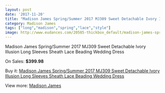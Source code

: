 ```yaml
---
layout: post
date: '2017-11-20'
title: "Madison James Spring/Summer 2017 MJ309 Sweet Detachable Ivory Illusion Long Sleeves Sheath Lace Beading Wedding Dress"
category: Madison James
tags: ["long","madison","spring","lace","style"]
image: http://www.eudances.com/20585-thickbox_default/madison-james-spring-summer-2017-mj309-sweet-detachable-ivory-illusion-long-sleeves-sheath-lace-beading-wedding-dress.jpg
---
```

Madison James Spring/Summer 2017 MJ309 Sweet Detachable Ivory Illusion Long Sleeves Sheath Lace Beading Wedding Dress

On Sales: **$399.98**
<a href="https://www.eudances.com/en/madison-james/6185-madison-james-spring-summer-2017-mj309-sweet-detachable-ivory-illusion-long-sleeves-sheath-lace-beading-wedding-dress.html"><amp-img layout="responsive" width="600" height="600" src="//www.eudances.com/20585-thickbox_default/madison-james-spring-summer-2017-mj309-sweet-detachable-ivory-illusion-long-sleeves-sheath-lace-beading-wedding-dress.jpg" alt="Madison James Spring/Summer 2017 MJ309 Sweet Detachable Ivory Illusion Long Sleeves Sheath Lace Beading Wedding Dress 0" /></a>
<a href="https://www.eudances.com/en/madison-james/6185-madison-james-spring-summer-2017-mj309-sweet-detachable-ivory-illusion-long-sleeves-sheath-lace-beading-wedding-dress.html"><amp-img layout="responsive" width="600" height="600" src="//www.eudances.com/20590-thickbox_default/madison-james-spring-summer-2017-mj309-sweet-detachable-ivory-illusion-long-sleeves-sheath-lace-beading-wedding-dress.jpg" alt="Madison James Spring/Summer 2017 MJ309 Sweet Detachable Ivory Illusion Long Sleeves Sheath Lace Beading Wedding Dress 1" /></a>
<a href="https://www.eudances.com/en/madison-james/6185-madison-james-spring-summer-2017-mj309-sweet-detachable-ivory-illusion-long-sleeves-sheath-lace-beading-wedding-dress.html"><amp-img layout="responsive" width="600" height="600" src="//www.eudances.com/20589-thickbox_default/madison-james-spring-summer-2017-mj309-sweet-detachable-ivory-illusion-long-sleeves-sheath-lace-beading-wedding-dress.jpg" alt="Madison James Spring/Summer 2017 MJ309 Sweet Detachable Ivory Illusion Long Sleeves Sheath Lace Beading Wedding Dress 2" /></a>
<a href="https://www.eudances.com/en/madison-james/6185-madison-james-spring-summer-2017-mj309-sweet-detachable-ivory-illusion-long-sleeves-sheath-lace-beading-wedding-dress.html"><amp-img layout="responsive" width="600" height="600" src="//www.eudances.com/20588-thickbox_default/madison-james-spring-summer-2017-mj309-sweet-detachable-ivory-illusion-long-sleeves-sheath-lace-beading-wedding-dress.jpg" alt="Madison James Spring/Summer 2017 MJ309 Sweet Detachable Ivory Illusion Long Sleeves Sheath Lace Beading Wedding Dress 3" /></a>
<a href="https://www.eudances.com/en/madison-james/6185-madison-james-spring-summer-2017-mj309-sweet-detachable-ivory-illusion-long-sleeves-sheath-lace-beading-wedding-dress.html"><amp-img layout="responsive" width="600" height="600" src="//www.eudances.com/20587-thickbox_default/madison-james-spring-summer-2017-mj309-sweet-detachable-ivory-illusion-long-sleeves-sheath-lace-beading-wedding-dress.jpg" alt="Madison James Spring/Summer 2017 MJ309 Sweet Detachable Ivory Illusion Long Sleeves Sheath Lace Beading Wedding Dress 4" /></a>
<a href="https://www.eudances.com/en/madison-james/6185-madison-james-spring-summer-2017-mj309-sweet-detachable-ivory-illusion-long-sleeves-sheath-lace-beading-wedding-dress.html"><amp-img layout="responsive" width="600" height="600" src="//www.eudances.com/20586-thickbox_default/madison-james-spring-summer-2017-mj309-sweet-detachable-ivory-illusion-long-sleeves-sheath-lace-beading-wedding-dress.jpg" alt="Madison James Spring/Summer 2017 MJ309 Sweet Detachable Ivory Illusion Long Sleeves Sheath Lace Beading Wedding Dress 5" /></a>

Buy it: [Madison James Spring/Summer 2017 MJ309 Sweet Detachable Ivory Illusion Long Sleeves Sheath Lace Beading Wedding Dress](https://www.eudances.com/en/madison-james/6185-madison-james-spring-summer-2017-mj309-sweet-detachable-ivory-illusion-long-sleeves-sheath-lace-beading-wedding-dress.html "Madison James Spring/Summer 2017 MJ309 Sweet Detachable Ivory Illusion Long Sleeves Sheath Lace Beading Wedding Dress")

View more: [Madison James](https://www.eudances.com/en/75-Madison-James "Madison James")